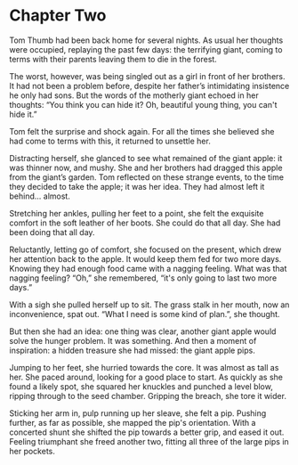 # Chapter Two

Tom Thumb had been back home for several nights. As usual her thoughts were occupied, replaying the past few days: the terrifying giant, coming to terms with their parents leaving them to die in the forest.

The worst, however, was being singled out as a girl in front of her brothers. It had not been a problem before, despite her father’s intimidating insistence he only had sons. But the words of the motherly giant echoed in her thoughts: “You think you can hide it? Oh, beautiful young thing, you can't hide it.”

Tom felt the surprise and shock again. For all the times she believed she had come to terms with this, it returned to unsettle her.

Distracting herself, she glanced to see what remained of the giant apple: it was thinner now, and mushy. She and her brothers had dragged this apple from the giant’s garden. Tom reflected on these strange events, to the time they decided to take the apple; it was her idea. They had almost left it behind... almost.

Stretching her ankles, pulling her feet to a point, she felt the exquisite comfort in the soft leather of her boots. She could do that all day. She had been doing that all day.

Reluctantly, letting go of comfort, she focused on the present, which drew her attention back to the apple. It would keep them fed for two more days. Knowing they had enough food came with a nagging feeling. What was that nagging feeling? “Oh,” she remembered, “it's only going to last two more days.”

With a sigh she pulled herself up to sit. The grass stalk in her mouth, now an inconvenience, spat out. “What I need is some kind of plan.”, she thought.

But then she had an idea: one thing was clear, another giant apple would solve the hunger problem. It was something. And then a moment of inspiration: a hidden treasure she had missed: the giant apple pips.

Jumping to her feet, she hurried towards the core. It was almost as tall as her. She paced around, looking for a good place to start. As quickly as she found a likely spot, she squared her knuckles and punched a level blow, ripping through to the seed chamber. Gripping the breach, she tore it wider.

Sticking her arm in, pulp running up her sleave, she felt a pip. Pushing further, as far as possible, she mapped the pip's orientation. With a concerted shunt she shifted the pip towards a better grip, and eased it out. Feeling triumphant she freed another two, fitting all three of the large pips in her pockets.
